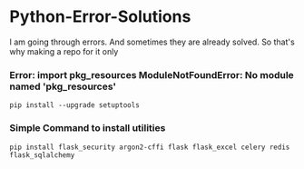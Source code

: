 # Python-Error-Solutions
I am going through errors. And sometimes they are already solved. So that's why making a repo for it only
### Error: import pkg_resources ModuleNotFoundError: No module named 'pkg_resources'
```
pip install --upgrade setuptools
```
### Simple Command to install utilities
```
pip install flask_security argon2-cffi flask flask_excel celery redis flask_sqlalchemy
```
